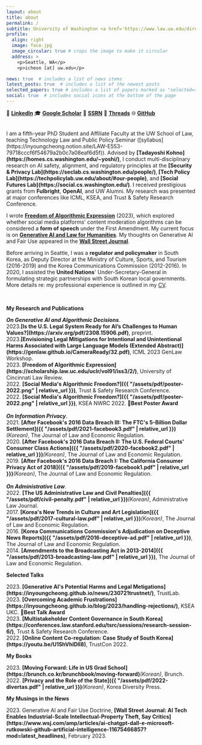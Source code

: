 ```yaml
---
layout: about
title: about
permalink: /
subtitle: University of Washington <a href='https://www.law.uw.edu/directory/affiliate-faculty/cheong-inyoung'>School of Law</a>. <a href='https://seclab.cs.washington.edu/people/'>Security & Privacy Lab</a>. <a href='https://techpolicylab.uw.edu/about/#our-people'>Tech Policy Lab</a>.
profile:
  align: right
  image: face.jpg
  image_circular: true # crops the image to make it circular
  address: >
    <p>Seattle, WA</p>
    <p>icheon [at] uw.edu</p>

news: true  # includes a list of news items
latest_posts: true  # includes a list of the newest posts
selected_papers: true # includes a list of papers marked as "selected={true}"
social: true  # includes social icons at the bottom of the page
---
```


🔗 <a href="https://www.linkedin.com/in/inyoungcheong"><strong>LinkedIn</strong></a>   🎓 <a href="https://scholar.google.com/citations?user=xwZI_jcAAAAJ"><strong>Google Scholar</strong></a>   📖 <a href="https://papers.ssrn.com/sol3/cf_dev/AbsByAuth.cfm?per_id=3864423"><strong>SSRN</strong></a>   🧵 <a href="https://www.threads.net/@inyoungcheong"><strong>Threads</strong></a>   🌐 <a href="https://github.com/inyoungcheong"><strong>GitHub</strong></a>

<br>
I am a fifth-year PhD Student and Affiliate Faculty at the UW School of Law, teaching Technology Law and Public Policy Seminar ([syllabus](https://inyoungcheong.notion.site/LAW-E553-79718cccf6f54679a2b0c7a08eaf6d5f)). Advised by <strong>[Tadayoshi Kohno](https://homes.cs.washington.edu/~yoshi/)</strong>, I conduct multi-disciplinary research on AI safety, alignment, and regulatory principles at the <strong>[Security & Privacy Lab](https://seclab.cs.washington.edu/people/)</strong>,<strong> [Tech Policy Lab](https://techpolicylab.uw.edu/about/#our-people)</strong>, and <strong>[Social Futures Lab](https://social.cs.washington.edu/)</strong>. I received prestigious grants from <strong>Fulbright</strong>, <strong>OpenAI</strong>, and UW Alumni. My research was presented at major conferences like ICML, KSEA, and Trust & Safety Research Conference.  

I wrote <strong>[Freedom of Algorithmic Expression](https://scholarship.law.uc.edu/uclr/vol91/iss3/2/)</strong> (2023), which explored whether social media platforms' content moderation algorithms can be considered a <strong>form of speech</strong> under the First Amendment. My current focus is on <strong>[Generative AI and Law for Humanities](https://genlaw.github.io/CameraReady/32.pdf)</strong>. My thoughts on Generative AI and Fair Use appeared in the <strong>[Wall Street Journal](https://www.wsj.com/amp/articles/ai-chatgpt-dall-e-microsoft-rutkowski-github-artificial-intelligence-11675466857?mod=latest_headlines)</strong>.

Before arriving in Seattle, I was a <strong>regulator and policymaker</strong> in South Korea, as Deputy Director at the Ministry of Culture, Sports, and Tourism (2016-2019) and the Korea Communications Commission (2012-2016). In 2020, I assisted the <strong>United Nations</strong>' Under-Secretary-General in formulating strategic partnerships with South Korean local governments. More details re: my professional experience is outlined in my [CV](https://inyoungcheong.github.io/cv/). 

<br>

<p><strong>My Research and Publications</strong></p> 
<i><strong>On Generative AI and Algorithmic Decisions</strong></i>. <br>
2023.<strong>[Is the U.S. Legal System Ready for AI’s Challenges to Human Values?](https://arxiv.org/pdf/2308.15906.pdf)</strong>, preprint.<br>
2023.<strong>[Envisioning Legal Mitigations for Intentional and Unintentional Harms Associated with Large Language Models (Extended Abstract)](https://genlaw.github.io/CameraReady/32.pdf)</strong>, ICML 2023 GenLaw Workshop.<br>
2023. <strong>[Freedom of Algorithmic Expression](https://scholarship.law.uc.edu/uclr/vol91/iss3/2/)</strong>, University of Cincinnati Law Review.<br>
2022. <strong>[Social Media's Algorithmic Freedom?]({{ "/assets/pdf/poster-2022.png" | relative_url }})</strong>, Trust & Safety Research Conference.<br>
2022. <strong>[Social Media's Algorithmic Freedom?]({{ "/assets/pdf/poster-2022.png" | relative_url }})</strong>, KSEA NWRC 2022. 🏅<strong>Best Poster Award</strong> <br> 
<br>
<i><strong>On Information Privacy</strong></i>. <br>
2021. <strong>[After Facebook's 2016 Data Breach III: The FTC's 5-Billion Dollar Settlement]({{ "/assets/pdf/2021-facebook3.pdf" | relative_url }})</strong> <i>(Korean)</i>, The Journal of Law and Economic Regulation.<br>
2020. <strong>[After Facebook's 2016 Data Breach II: The U.S. Federal Courts' Consumer Class Actions]({{ "/assets/pdf/2020-facebook2.pdf" | relative_url }})</strong><i>(Korean)</i>, The Journal of Law and Economic Regulation.<br>
2019. <strong>[After Facebook's 2016 Data Breach I: The California Consumer Privacy Act of 2018]({{ "/assets/pdf/2019-facebook1.pdf" | relative_url }})</strong><i>(Korean)</i>, The Journal of Law and Economic Regulation.<br>
<br>
<i><strong>On Administrative Law</strong></i>. <br>
2022. <strong>[The US Administrative Law and Civil Penalties]({{ "/assets/pdf/civil-penalty.pdf" | relative_url }})</strong><i>(Korean)</i>, Administrative Law Journal.<br>
2017. <strong>[Korea's New Trends in Culture and Art Legislation]({{ "/assets/pdf/2017-cultural-law.pdf" | relative_url }})</strong><i>(Korean)</i>, The Journal of Law and Economic Regulation.<br>
2016. <strong>[Korea Communications Commission's Adjudication on Deceptive News Reports]({{ "/assets/pdf/2016-deceptive-ad.pdf" | relative_url }})</strong>, The Journal of Law and Economic Regulation.<br>
2014. <strong>[Amendments to the Broadcasting Act in 2013-2014]({{ "/assets/pdf/2013-broadcasting-law.pdf" | relative_url }})</strong>, The Journal of Law and Economic Regulation.<br>

<p><strong>Selected Talks</strong></p> 
2023. <strong>[Generative AI's Potential Harms and Legal Metigations](https://inyoungcheong.github.io/news/230721trustnet/)</strong>, TrustLab. <br>
2023. <strong>[Overcoming Academic Frustrations](https://inyoungcheong.github.io/blog/2023/handling-rejections/)</strong>, KSEA UKC. 🏅<strong>Best Talk Award</strong>  <br>
2023. <strong>[Multistakeholder Content Governance in South Korea](https://conferences.law.stanford.edu/tsrc/sessions/research-session-6/)</strong>, Trust & Safety Research Conference.  <br>
2022. <strong>[Online Content Co-regulation: Case Study of South Korea](https://youtu.be/U1ShVhIDlI8)</strong>, TrustCon 2022.<br> 


<p><strong>My Books</strong></p>
2023. <strong>[Moving Forward: Life in US Grad School](https://brunch.co.kr/brunchbook/moving-forward)</strong><i>(Korean)</i>, Brunch.<br>
2022. <strong>[Privacy and the Role of the State]({{ "/assets/pdf/2022-divertas.pdf" | relative_url }})</strong><i>(Korean)</i>, Korea Diversity Press.<br>

<p><strong>My Musings in the News</strong></p>
2023. Generative AI and Fair Use Doctrine, <strong>[Wall Street Journal: AI Tech Enables Industrial-Scale Intellectual-Property Theft, Say Critics](https://www.wsj.com/amp/articles/ai-chatgpt-dall-e-microsoft-rutkowski-github-artificial-intelligence-11675466857?mod=latest_headlines)</strong>, February 2023.<br>
